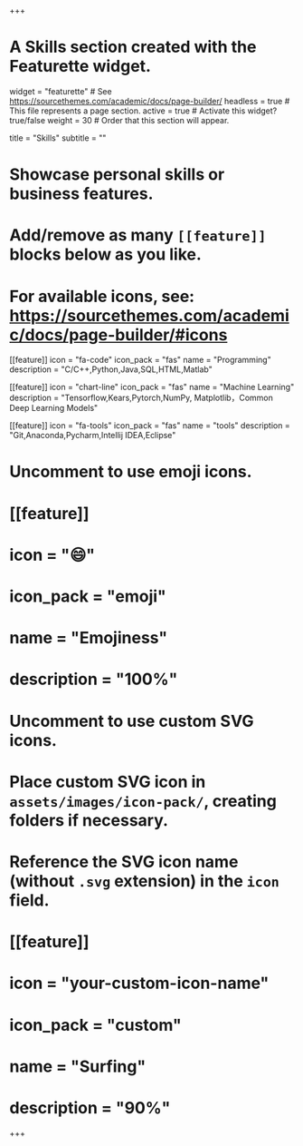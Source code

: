 +++
# A Skills section created with the Featurette widget.
widget = "featurette"  # See https://sourcethemes.com/academic/docs/page-builder/
headless = true  # This file represents a page section.
active = true  # Activate this widget? true/false
weight = 30  # Order that this section will appear.

title = "Skills"
subtitle = ""

# Showcase personal skills or business features.
# 
# Add/remove as many `[[feature]]` blocks below as you like.
# 
# For available icons, see: https://sourcethemes.com/academic/docs/page-builder/#icons

[[feature]]
  icon = "fa-code"
  icon_pack = "fas"
  name = "Programming"
  description = "C/C++,Python,Java,SQL,HTML,Matlab"
  
[[feature]]
  icon = "chart-line"
  icon_pack = "fas"
  name = "Machine Learning"
  description = "Tensorflow,Kears,Pytorch,NumPy, Matplotlib，Common Deep Learning Models"  
  
[[feature]]
  icon = "fa-tools"
  icon_pack = "fas"
  name = "tools"
  description = "Git,Anaconda,Pycharm,Intellij IDEA,Eclipse"

# Uncomment to use emoji icons.
# [[feature]]
#  icon = ":smile:"
#  icon_pack = "emoji"
#  name = "Emojiness"
#  description = "100%"  

# Uncomment to use custom SVG icons.
# Place custom SVG icon in `assets/images/icon-pack/`, creating folders if necessary.
# Reference the SVG icon name (without `.svg` extension) in the `icon` field.
# [[feature]]
#  icon = "your-custom-icon-name"
#  icon_pack = "custom"
#  name = "Surfing"
#  description = "90%"

+++
